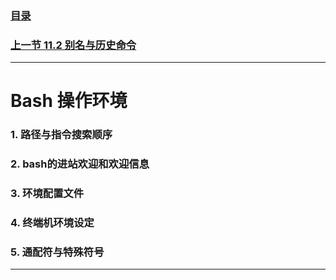 ### [目录](https://github.com/Letitmiss/Linux-learning/blob/master/README.md)
### [上一节 11.2 别名与历史命令](https://github.com/Letitmiss/Linux-learning/edit/master/blog/11.2bash.md)
----
# Bash 操作环境
### 1. 路径与指令搜索顺序
### 2. bash的进站欢迎和欢迎信息 
### 3. 环境配置文件 
### 4. 终端机环境设定
### 5. 通配符与特殊符号
------
